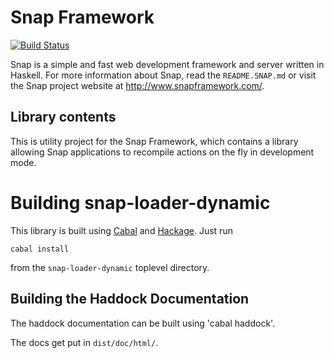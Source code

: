 Snap Framework
==============

[![Build Status](https://travis-ci.org/snapframework/snap-loader-dynamic.svg?branch=no-snap-dep)](https://travis-ci.org/snapframework/snap-loader-dynamic)

Snap is a simple and fast web development framework and server written in
Haskell.  For more information about Snap, read the `README.SNAP.md` or visit
the Snap project website at http://www.snapframework.com/.

## Library contents

This is utility project for the Snap Framework, which contains a
library allowing Snap applications to recompile actions on the fly in
development mode.

Building snap-loader-dynamic
============================

This library is built using
[Cabal](http://www.haskell.org/cabal/) and
[Hackage](http://hackage.haskell.org/packages/hackage.html). Just run

    cabal install

from the `snap-loader-dynamic` toplevel directory.


## Building the Haddock Documentation

The haddock documentation can be built using 'cabal haddock'.

The docs get put in `dist/doc/html/`.
